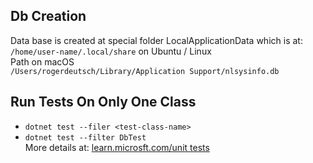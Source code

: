## Db Creation
Data base is created at special folder LocalApplicationData
which is at:<br>
 `/home/user-name/.local/share` on Ubuntu / Linux<br>
Path on macOS<br>
`/Users/rogerdeutsch/Library/Application Support/nlsysinfo.db`

## Run Tests On Only One Class
- `dotnet test --filer <test-class-name>`
- `dotnet test --filter DbTest`<br>
More details at: [learn.microsft.com/unit tests](https://learn.microsoft.com/en-us/dotnet/core/testing/selective-unit-tests?pivots=xunit)
